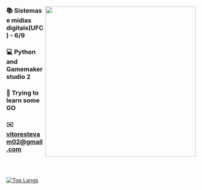 <div align="center" />

<img align="right" src="https://github.githubassets.com/images/mona-loading-default.gif" width="400"/>

<div align="left" />

### 📚 Sistemas e mídias digitais(UFC) - 6/9
### 💻 Python and Gamemaker studio 2
### 🐹 Trying to learn some GO
### ✉️ vitorestevam02@gmail.com

<br/>
<br/>

[![Top Langs](https://github-readme-stats.vercel.app/api/top-langs/?username=vitorestevam&layout=compact&langs_count=3)](https://github.com/anuraghazra/github-readme-stats)
